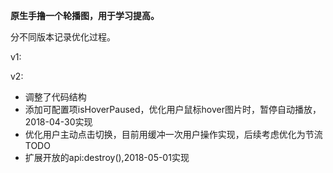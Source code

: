<strong>原生手撸一个轮播图，用于学习提高。</strong>
<p>分不同版本记录优化过程。</p>
<p>v1:</p>
<section>
    <p>v2:</p>
    <ul>
        <li>调整了代码结构</li>
        <li>添加可配置项isHoverPaused，优化用户鼠标hover图片时，暂停自动播放，2018-04-30实现</li>
        <li>优化用户主动点击切换，目前用缓冲一次用户操作实现，后续考虑优化为节流TODO</li>
        <li>扩展开放的api:destroy(),2018-05-01实现</li>
    </ul>
</section>